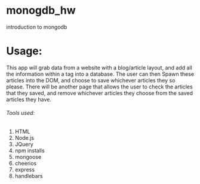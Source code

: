 # monogdb_hw

introduction to mongodb

# Usage:
This app will grab data from a website with a blog/article layout, and add all the information within a tag into a database. The user can then Spawn these articles into the DOM, and choose to save whichever articles they so please. There will be another page that allows the user to check the articles that they saved, and remove whichever articles they choose from the saved articles they have.

###### Tools used:
1. HTML
2. Node.js
3. JQuery
4. npm installs
  1. mongoose
  2. cheerios
  3. express
  4. handlebars
